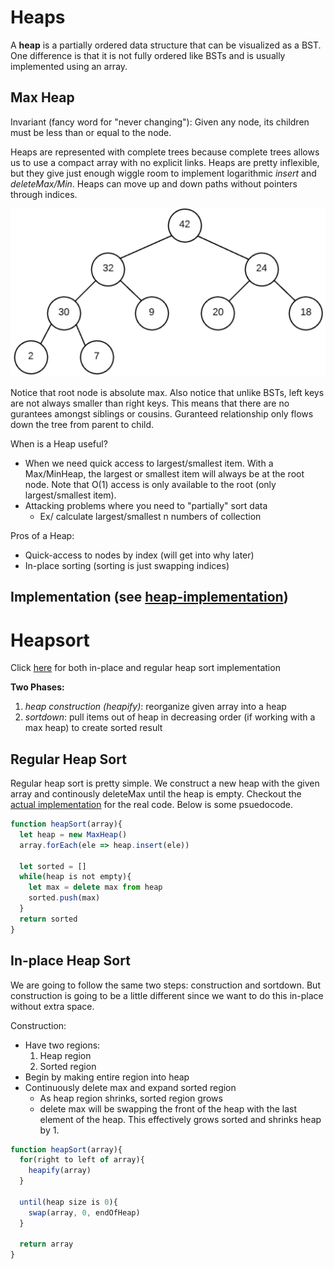 # Heaps 
A **heap** is a partially ordered data structure that can be visualized as a BST. One difference is that it is not fully ordered like BSTs and is usually implemented using an array. 

## Max Heap
Invariant (fancy word for "never changing"): Given any node, its children must be less than or equal to the node. 

Heaps are represented with complete trees because complete trees allows us to use a compact array with no explicit links. Heaps are pretty inflexible, but they give just enough wiggle room to implement logarithmic *insert* and *deleteMax/Min*. Heaps can move up and down paths without pointers through indices.

![max-heap](https://github.com/eric2523/eze-study-guide/blob/main/data-structures/heaps/max-heap.png?raw=true)

Notice that root node is absolute max. Also notice that unlike BSTs, left keys are not always smaller than right keys. This means that there are no gurantees amongst siblings or cousins. Guranteed relationship only flows down the tree from parent to child. 

When is a Heap useful?
* When we need quick access to largest/smallest item. With a Max/MinHeap, the largest or smallest item will always be at the root node. Note that O(1) access is only available to the root (only largest/smallest item). 
* Attacking problems where you need to "partially" sort data
  * Ex/ calculate largest/smallest n numbers of collection 

Pros of a Heap:
* Quick-access to nodes by index (will get into why later)
* In-place sorting (sorting is just swapping indices)

## Implementation (see [heap-implementation](https://github.com/eric2523/eze-study-guide/blob/main/data-structures/heaps/implement-heap-solution.js))

# Heapsort

Click [here](https://github.com/eric2523/eze-study-guide/blob/main/data-structures/heaps/heapsort.js) for both in-place and regular heap sort implementation

**Two Phases:**
1. *heap construction (heapify)*: reorganize given array into a heap 
2. *sortdown*: pull items out of heap in decreasing order (if working with a max heap) to create sorted result 

## Regular Heap Sort
Regular heap sort is pretty simple. We construct a new heap with the given array and continously deleteMax until the heap is empty. Checkout the [actual implementation](https://github.com/eric2523/eze-study-guide/blob/main/data-structures/heaps/heapsort.js) for the real code. Below is some psuedocode. 
```js
function heapSort(array){
  let heap = new MaxHeap()
  array.forEach(ele => heap.insert(ele))

  let sorted = []
  while(heap is not empty){
    let max = delete max from heap 
    sorted.push(max)
  }
  return sorted
}
```

## In-place Heap Sort
We are going to follow the same two steps: construction and sortdown. But construction is going to be a little different since we want to do this in-place without extra space. 

Construction:
* Have two regions:
  1. Heap region
  2. Sorted region 
* Begin by making entire region into heap
* Continuously delete max and expand sorted region
  * As heap region shrinks, sorted region grows
  * delete max will be swapping the front of the heap with the last element of the heap. This effectively grows sorted and shrinks heap by 1.  

```js
function heapSort(array){
  for(right to left of array){
    heapify(array)
  }

  until(heap size is 0){
    swap(array, 0, endOfHeap)
  }

  return array
}
```